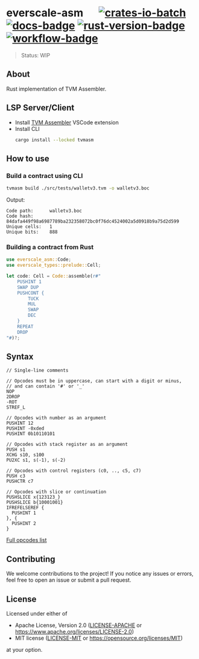 # everscale-asm &emsp; [![crates-io-batch]][crates-io-link] [![docs-badge]][docs-url] [![rust-version-badge]][rust-version-link] [![workflow-badge]][workflow-link]

[crates-io-batch]: https://img.shields.io/crates/v/everscale-asm.svg

[crates-io-link]: https://crates.io/crates/everscale-asm

[docs-badge]: https://docs.rs/everscale-asm/badge.svg

[docs-url]: https://docs.rs/everscale-asm

[rust-version-badge]: https://img.shields.io/badge/rustc-1.70+-lightgray.svg

[rust-version-link]: https://blog.rust-lang.org/2023/06/01/Rust-1.70.0.html

[workflow-badge]: https://img.shields.io/github/actions/workflow/status/broxus/everscale-asm/master.yaml?branch=master

[workflow-link]: https://github.com/broxus/everscale-asm/actions?query=workflow%3Amaster

> Status: WIP

## About

Rust implementation of TVM Assembler.

## LSP Server/Client

- Install [TVM Assembler](https://marketplace.visualstudio.com/items?itemName=Rexagon.tvmasm-lsp) VSCode extension
- Install CLI
  ```bash
  cargo install --locked tvmasm
  ```

## How to use

### Build a contract using CLI
```bash
tvmasm build ./src/tests/walletv3.tvm -o walletv3.boc
```
Output:
```
Code path:      walletv3.boc
Code hash:      84dafa449f98a6987789ba232358072bc0f76dc4524002a5d0918b9a75d2d599
Unique cells:   1
Unique bits:    888
```

### Building a contract from Rust
```rust
use everscale_asm::Code;
use everscale_types::prelude::Cell;

let code: Cell = Code::assemble(r#"
    PUSHINT 1
    SWAP DUP
    PUSHCONT {
        TUCK
        MUL
        SWAP
        DEC
    }
    REPEAT
    DROP
"#)?;
```

## Syntax

```
// Single-line comments

// Opcodes must be in uppercase, can start with a digit or minus,
// and can contain '#' or '_'
NOP
2DROP
-ROT
STREF_L

// Opcodes with number as an argument
PUSHINT 12
PUSHINT -0xded
PUSHINT 0b10110101

// Opcodes with stack register as an argument
PUSH s1
XCHG s10, s100
PU2XC s1, s(-1), s(-2)

// Opcodes with control registers (c0, .., c5, c7)
PUSH c3
PUSHCTR c7

// Opcodes with slice or continuation
PUSHSLICE x{123123_}
PUSHSLICE b{10001001}
IFREFELSEREF {
  PUSHINT 1
}, {
  PUSHINT 2
}

```

[Full opcodes list](https://test.ton.org/tvm.pdf)

## Contributing

We welcome contributions to the project! If you notice any issues or errors, feel free to open an issue or submit a pull request.

## License

Licensed under either of

* Apache License, Version 2.0 ([LICENSE-APACHE](LICENSE-APACHE) or <https://www.apache.org/licenses/LICENSE-2.0>)
* MIT license ([LICENSE-MIT](LICENSE-MIT) or <https://opensource.org/licenses/MIT>)

at your option.
